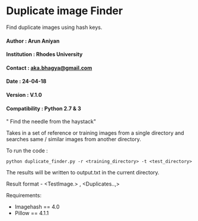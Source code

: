 # Duplicate image Finder

Find duplicate images using hash keys. 


#### Author        : Arun Aniyan

#### Institution   : Rhodes University

#### Contact       : aka.bhagya@gmail.com

#### Date          : 24-04-18

#### Version       : V.1.0

#### Compatibility : Python 2.7 & 3


" Find the needle from the haystack"

Takes in a set of reference or training images from a single directory and searches same / similar images from another directory.

To run the code :
```
python duplicate_finder.py -r <training_directory> -t <test_directory>
```
The results will be written to output.txt in the current directory.

Result format -  <TestImage.> , <Duplicates..,>

Requirements:
* Imagehash == 4.0
* Pillow == 4.1.1

